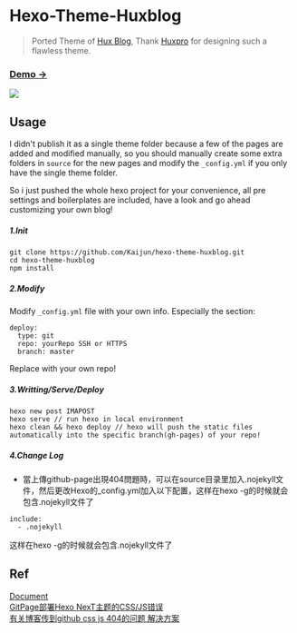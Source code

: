 # Hexo-Theme-Huxblog

> Ported Theme of [Hux Blog](https://github.com/Huxpro/huxpro.github.io), Thank [Huxpro](https://github.com/Huxpro) for designing such a flawless theme.

### [Demo &rarr;](http://kaijun.github.io/hexo-theme-huxblog)


![](http://huangxuan.me/img/blog-desktop.jpg)

## Usage

I didn't publish it as a single theme folder because a few of the pages are added and modified manually, so you should manually create some extra folders in `source` for the new pages and modify the `_config.yml` if you only have the single theme folder.

So i just pushed the whole hexo project for your convenience, all pre settings and boilerplates are included, have a look and go ahead customizing your own blog!

##### 1.Init

```
git clone https://github.com/Kaijun/hexo-theme-huxblog.git
cd hexo-theme-huxblog
npm install
```

##### 2.Modify
Modify `_config.yml` file with your own info.
Especially the section:

```
deploy:
  type: git
  repo: yourRepo SSH or HTTPS
  branch: master
```
Replace with your own repo!

##### 3.Writting/Serve/Deploy

```
hexo new post IMAPOST
hexo serve // run hexo in local environment
hexo clean && hexo deploy // hexo will push the static files automatically into the specific branch(gh-pages) of your repo!
```

##### 4.Change Log

-  當上傳github-page出現404問題時，可以在source目录里加入.nojekyll文件，然后更改Hexo的_config.yml加入以下配置，这样在hexo -g的时候就会包含.nojekyll文件了
```
include:
  - .nojekyll
```
这样在hexo -g的时候就会包含.nojekyll文件了

## Ref
[Document](https://github.com/Huxpro/huxpro.github.io)  
[GitPage部署Hexo NexT主题的CSS/JS错误](http://awhisper.github.io/2016/11/21/GitPage-Next%E7%9A%84CSS-JS%E9%94%99%E8%AF%AF/)  
[有关博客传到github css js 404的问题 解决方案](https://github.com/iissnan/hexo-theme-next/issues/1220)  

